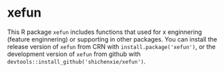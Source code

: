 
# xefun

<!-- badges: start -->
<!-- badges: end -->

This R package `xefun` includes functions that used for x enginnering (feature enginnering) or supporting in other packages. You can install the release version of `xefun` from CRN with `install.package('xefun')`, or the development version of `xefun` from github with `devtools::install_github('shichenxie/xefun')`.
